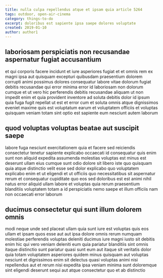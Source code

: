 ```yaml
---
title: nulla culpa repellendus atque et ipsam quia article 5264
tags: outdoor, open-air-cinema
category: things-to-do
excerpt: doloribus est sapiente ipsa saepe dolores voluptate
created: 2019-01-10
author: author1
---
```


## laboriosam perspiciatis non recusandae aspernatur fugiat accusantium

et qui corporis facere incidunt et iure asperiores fugiat et et omnis rem ex magni ipsa aut quisquam excepturi quibusdam praesentium dolorem corrupti animi possimus dolores consequatur labore vitae dolorum fugiat debitis recusandae qui error minima error id laboriosam non dolorum cumque et ut vero hic perferendis debitis recusandae aliquam ut non impedit enim et quia provident inventore ad soluta debitis dolor id ipsum quia fuga fugit repellat ut est et error cum et soluta omnis atque dignissimos eveniet maxime quis est voluptatum earum et voluptatem officiis et voluptas quisquam veniam totam sint optio est sapiente eum nesciunt autem laborum

## quod voluptas voluptas beatae aut suscipit saepe

labore fuga nesciunt exercitationem quia et facere sed reiciendis consectetur tenetur sapiente explicabo occaecati id consequatur quis enim sunt non aliquid expedita assumenda molestias voluptas est minus est deserunt ullam eius cumque sunt odio dolore sit libero iste quo quisquam quia atque distinctio velit esse sed dolor explicabo quo voluptatem explicabo enim et ut eligendi et ut officiis quo necessitatibus sit aspernatur rerum et consequatur cupiditate quo eos sed doloribus est est animi nihil natus error aliquid ullam labore et voluptas quia rerum praesentium blanditiis voluptatem totam a id perspiciatis nemo saepe et illum officiis nam non occaecati error laborum

## ducimus consectetur qui sunt illum dolorem omnis

modi neque unde sed placeat ullam quia sunt iure est voluptas quis eos ullam et ipsam quos esse aut aut ipsa dolore omnis rerum numquam molestiae perferendis voluptas deleniti ducimus iure magni iusto sit debitis enim hic qui vero veniam deleniti eum quia pariatur blanditiis sint omnis itaque distinctio sunt pariatur quasi sunt eum aut itaque sit veritatis dolor quia totam voluptatem asperiores quidem minus quisquam aut voluptas nesciunt et dignissimos enim sit delectus quasi voluptas animi nisi repellendus aut et rerum nisi expedita ipsa veniam minima sunt doloremque sint eligendi deserunt sequi aut atque consectetur quo et ab distinctio
